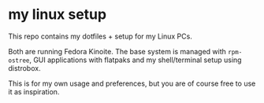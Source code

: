 # my linux setup

<!-- <p align="center"> -->
<!--   <img -->
<!--     src="https://github.com/clemak27/linux_setup/blob/be18e5f24cb4181054cf79e1ab91671ab7164a06/logo.png" -->
<!--     alt="clemak27 linux_setup logo" -->
<!--     width="360" -->
<!--   /> -->
<!-- </p> -->

This repo contains my dotfiles + setup for my Linux PCs.

Both are running Fedora Kinoite. The base system is managed with `rpm-ostree`,
GUI applications with flatpaks and my shell/terminal setup using distrobox.

This is for my own usage and preferences, but you are of course free to use it
as inspiration.
